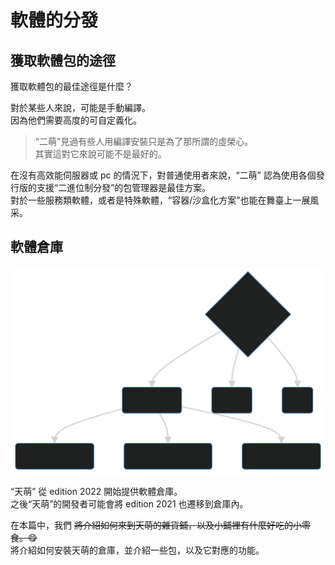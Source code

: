 # 軟體的分發

## 獲取軟體包的途徑

獲取軟體包的最佳途徑是什麼？

對於某些人來說，可能是手動編譯。  
因為他們需要高度的可自定義化。

> “二萌”見過有些人用編譯安裝只是為了那所謂的虛榮心。  
> 其實這對它來說可能不是最好的。

在沒有高效能伺服器或 pc 的情況下，對普通使用者來說，“二萌” 認為使用各個發行版的支援“二進位制分發”的包管理器是最佳方案。  
對於一些服務類軟體，或者是特殊軟體，“容器/沙盒化方案”也能在舞臺上一展風采。

## 軟體倉庫

<div style="display:none"> -->

```mermaid
graph TD
    A{出門買東西吃} --> B(天萌雜貨鋪)
    A -->  C(小商店)
    A -->  D(超市)
    B --> E(貓貓愛吃的大蝦)
    B --> F(貓貓愛吃的魷魚乾)
    B --> G(貓貓愛吃的罐頭)
```

</div>

![repo_shop](assets/repo_shop.svg)

“天萌” 從 edition 2022 開始提供軟體倉庫。  
之後“天萌”的開發者可能會將 edition 2021 也遷移到倉庫內。

在本篇中，我們 ~~將介紹如何來到天萌的雜貨鋪，以及小鋪裡有什麼好吃的小零食。😋~~  
 將介紹如何安裝天萌的倉庫，並介紹一些包，以及它對應的功能。
